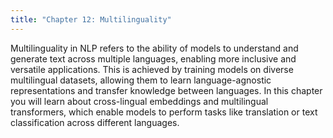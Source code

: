 ```yaml
---
title: "Chapter 12: Multilinguality"
---
```


Multilinguality in NLP refers to the ability of models to understand and generate text across multiple languages, enabling more inclusive and versatile applications. This is achieved by training models on diverse multilingual datasets, allowing them to learn language-agnostic representations and transfer knowledge between languages. In this chapter you will learn about cross-lingual embeddings and multilingual transformers, which enable models to perform tasks like translation or text classification across different languages.